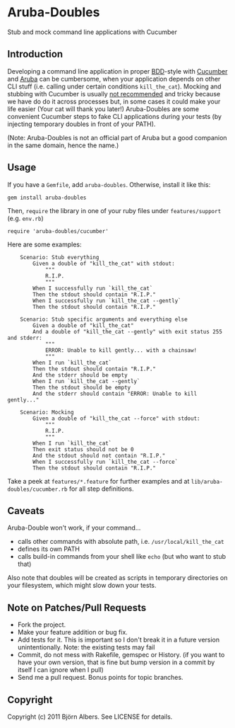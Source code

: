 # Aruba-Doubles

Stub and mock command line applications with Cucumber

## Introduction

Developing a command line application in proper [BDD](http://en.wikipedia.org/wiki/Behavior_Driven_Development)-style with [Cucumber](http://cukes.info/) and [Aruba](https://github.com/cucumber/aruba) can be cumbersome, when your application depends on other CLI stuff (i.e. calling under certain conditions `kill_the_cat`).
Mocking and stubbing with Cucumber is usually [not recommended](https://github.com/cucumber/cucumber/wiki/Mocking-and-Stubbing-with-Cucumber) and tricky because we have do do it across processes but, in some cases it could make your life easier (Your cat will thank you later!)
Aruba-Doubles are some convenient Cucumber steps to fake CLI applications during your tests (by injecting temporary doubles in front of your PATH).

(Note: Aruba-Doubles is not an official part of Aruba but a good companion in the same domain, hence the name.)

## Usage

If you have a `Gemfile`, add `aruba-doubles`. Otherwise, install it like this:

    gem install aruba-doubles

Then, `require` the library in one of your ruby files under `features/support` (e.g. `env.rb`)

    require 'aruba-doubles/cucumber'

Here are some examples:

		Scenario: Stub everything
			Given a double of "kill_the_cat" with stdout:
				"""
				R.I.P.
				"""
			When I successfully run `kill_the_cat`
			Then the stdout should contain "R.I.P."
			When I successfully run `kill_the_cat --gently`
			Then the stdout should contain "R.I.P."

		Scenario: Stub specific arguments and everything else
			Given a double of "kill_the_cat"
			And a double of "kill_the_cat --gently" with exit status 255 and stderr:
				"""
				ERROR: Unable to kill gently... with a chainsaw!
				"""
			When I run `kill_the_cat`
			Then the stdout should contain "R.I.P."
			And the stderr should be empty
			When I run `kill_the_cat --gently`
			Then the stdout should be empty
			And the stderr should contain "ERROR: Unable to kill gently..."

		Scenario: Mocking
			Given a double of "kill_the_cat --force" with stdout:
				"""
				R.I.P.
				"""
			When I run `kill_the_cat`
			Then exit status should not be 0
			And the stdout should not contain "R.I.P."
			When I successfully run `kill_the_cat --force`
			Then the stdout should contain "R.I.P."
			
Take a peek at `features/*.feature` for further examples and at `lib/aruba-doubles/cucumber.rb` for all step definitions.

## Caveats

Aruba-Double won't work, if your command...

* calls other commands with absolute path, i.e. `/usr/local/kill_the_cat`
* defines its own PATH
* calls build-in commands from your shell like `echo` (but who want to stub that)

Also note that doubles will be created as scripts in temporary directories on your filesystem, which might slow down your tests.

## Note on Patches/Pull Requests

* Fork the project.
* Make your feature addition or bug fix.
* Add tests for it. This is important so I don't break it in a
  future version unintentionally.  Note: the existing tests may fail
* Commit, do not mess with Rakefile, gemspec or History.
  (if you want to have your own version, that is fine but bump version in a commit by itself I can ignore when I pull)
* Send me a pull request. Bonus points for topic branches.

## Copyright

Copyright (c) 2011 Björn Albers. See LICENSE for details.
